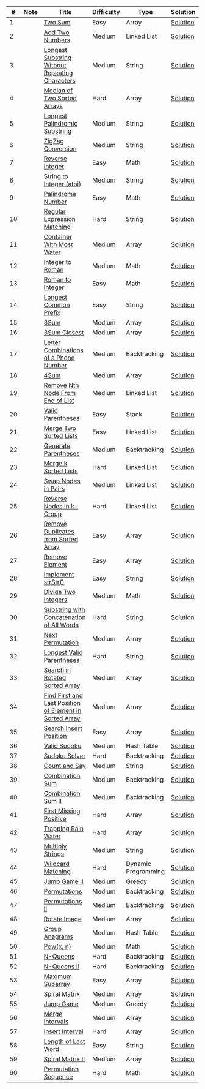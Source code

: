 | #   | Note    | Title                                                        | Difficulty | Type             | Solution                                                   |
|-----|---------|---------------------------------------------------------------|------------|------------------|------------------------------------------------------------|
| 1   |         | [Two Sum](https://leetcode.com/problems/two-sum)              | Easy       | Array            | [Solution]()                                                |
| 2   |         | [Add Two Numbers](https://leetcode.com/problems/add-two-numbers) | Medium     | Linked List      | [Solution]()                                                |
| 3   |         | [Longest Substring Without Repeating Characters](https://leetcode.com/problems/longest-substring-without-repeating-characters) | Medium     | String           | [Solution]()   |
| 4   |         | [Median of Two Sorted Arrays](https://leetcode.com/problems/median-of-two-sorted-arrays) | Hard       | Array            | [Solution]()                                         |
| 5   |         | [Longest Palindromic Substring](https://leetcode.com/problems/longest-palindromic-substring) | Medium     | String           | [Solution]()                                     |
| 6   |         | [ZigZag Conversion](https://leetcode.com/problems/zigzag-conversion) | Medium     | String           | [Solution]()                                                |
| 7   |         | [Reverse Integer](https://leetcode.com/problems/reverse-integer) | Easy       | Math             | [Solution]()                                                |
| 8   |         | [String to Integer (atoi)](https://leetcode.com/problems/string-to-integer-atoi) | Medium     | String           | [Solution]()                                                |
| 9   |         | [Palindrome Number](https://leetcode.com/problems/palindrome-number) | Easy       | Math             | [Solution]()                                                |
| 10  |         | [Regular Expression Matching](https://leetcode.com/problems/regular-expression-matching) | Hard       | String           | [Solution]()                                                |
| 11  |         | [Container With Most Water](https://leetcode.com/problems/container-with-most-water) | Medium     | Array            | [Solution]()                                                |
| 12  |         | [Integer to Roman](https://leetcode.com/problems/integer-to-roman) | Medium     | Math             | [Solution]()                                                |
| 13  |         | [Roman to Integer](https://leetcode.com/problems/roman-to-integer) | Easy       | Math             | [Solution]()                                                |
| 14  |         | [Longest Common Prefix](https://leetcode.com/problems/longest-common-prefix) | Easy       | String           | [Solution]()                                                |
| 15  |         | [3Sum](https://leetcode.com/problems/3sum)                    | Medium     | Array            | [Solution]()                                                |
| 16  |         | [3Sum Closest](https://leetcode.com/problems/3sum-closest)    | Medium     | Array            | [Solution]()                                                |
| 17  |         | [Letter Combinations of a Phone Number](https://leetcode.com/problems/letter-combinations-of-a-phone-number) | Medium     | Backtracking     | [Solution]()                                                |
| 18  |         | [4Sum](https://leetcode.com/problems/4sum)                    | Medium     | Array            | [Solution]()                                                |
| 19  |         | [Remove Nth Node From End of List](https://leetcode.com/problems/remove-nth-node-from-end-of-list) | Medium     | Linked List      | [Solution]()                                                |
| 20  |         | [Valid Parentheses](https://leetcode.com/problems/valid-parentheses) | Easy       | Stack            | [Solution]()                                                |
| 21  |         | [Merge Two Sorted Lists](https://leetcode.com/problems/merge-two-sorted-lists) | Easy       | Linked List      | [Solution]()                                                |
| 22  |         | [Generate Parentheses](https://leetcode.com/problems/generate-parentheses) | Medium     | Backtracking     | [Solution]()                                                |
| 23  |         | [Merge k Sorted Lists](https://leetcode.com/problems/merge-k-sorted-lists) | Hard       | Linked List      | [Solution]()                                                |
| 24  |         | [Swap Nodes in Pairs](https://leetcode.com/problems/swap-nodes-in-pairs) | Medium     | Linked List      | [Solution]()                                                |
| 25  |         | [Reverse Nodes in k-Group](https://leetcode.com/problems/reverse-nodes-in-k-group) | Hard       | Linked List      | [Solution]()                                                |
| 26  |         | [Remove Duplicates from Sorted Array](https://leetcode.com/problems/remove-duplicates-from-sorted-array) | Easy       | Array            | [Solution]()                                                |
| 27  |         | [Remove Element](https://leetcode.com/problems/remove-element) | Easy       | Array            | [Solution]()                                                |
| 28  |         | [Implement strStr()](https://leetcode.com/problems/implement-strstr) | Easy       | String           | [Solution]()                                                |
| 29  |         | [Divide Two Integers](https://leetcode.com/problems/divide-two-integers) | Medium     | Math             | [Solution]()                                                |
| 30  |         | [Substring with Concatenation of All Words](https://leetcode.com/problems/substring-with-concatenation-of-all-words) | Hard       | String           | [Solution]()                                                |
| 31  |         | [Next Permutation](https://leetcode.com/problems/next-permutation) | Medium     | Array            | [Solution]()                                                |
| 32  |         | [Longest Valid Parentheses](https://leetcode.com/problems/longest-valid-parentheses) | Hard       | String           | [Solution]()                                                |
| 33  |         | [Search in Rotated Sorted Array](https://leetcode.com/problems/search-in-rotated-sorted-array) | Medium     | Array            | [Solution]()                                                |
| 34  |         | [Find First and Last Position of Element in Sorted Array](https://leetcode.com/problems/find-first-and-last-position-of-element-in-sorted-array) | Medium     | Array        | [Solution]()                                                |
| 35  |         | [Search Insert Position](https://leetcode.com/problems/search-insert-position) | Easy       | Array            | [Solution]()                                                |
| 36  |         | [Valid Sudoku](https://leetcode.com/problems/valid-sudoku)    | Medium     | Hash Table       | [Solution]()                                                |
| 37  |         | [Sudoku Solver](https://leetcode.com/problems/sudoku-solver)  | Hard       | Backtracking     | [Solution]()                                                |
| 38  |         | [Count and Say](https://leetcode.com/problems/count-and-say)  | Medium     | String           | [Solution]()                                                |
| 39  |         | [Combination Sum](https://leetcode.com/problems/combination-sum) | Medium     | Backtracking     | [Solution]()                                                |
| 40  |         | [Combination Sum II](https://leetcode.com/problems/combination-sum-ii) | Medium     | Backtracking     | [Solution]()                                                |
| 41  |         | [First Missing Positive](https://leetcode.com/problems/first-missing-positive) | Hard       | Array            | [Solution]()                                                |
| 42  |         | [Trapping Rain Water](https://leetcode.com/problems/trapping-rain-water) | Hard       | Array            | [Solution]()                                                |
| 43  |         | [Multiply Strings](https://leetcode.com/problems/multiply-strings) | Medium     | String           | [Solution]()                                                |
| 44  |         | [Wildcard Matching](https://leetcode.com/problems/wildcard-matching) | Hard       | Dynamic Programming | [Solution]()                                                |
| 45  |         | [Jump Game II](https://leetcode.com/problems/jump-game-ii)    | Medium     | Greedy           | [Solution]()                                                |
| 46  |         | [Permutations](https://leetcode.com/problems/permutations)    | Medium     | Backtracking     | [Solution]()                                                |
| 47  |         | [Permutations II](https://leetcode.com/problems/permutations-ii) | Medium     | Backtracking     | [Solution]()                                                |
| 48  |         | [Rotate Image](https://leetcode.com/problems/rotate-image)    | Medium     | Array            | [Solution]()                                                |
| 49  |         | [Group Anagrams](https://leetcode.com/problems/group-anagrams) | Medium     | Hash Table       | [Solution]()                                                |
| 50  |         | [Pow(x, n)](https://leetcode.com/problems/powx-n)             | Medium     | Math             | [Solution]()                                                |
| 51  |         | [N-Queens](https://leetcode.com/problems/n-queens)            | Hard       | Backtracking     | [Solution]()                                                |
| 52  |         | [N-Queens II](https://leetcode.com/problems/n-queens-ii)      | Hard       | Backtracking     | [Solution]()                                                |
| 53  |         | [Maximum Subarray](https://leetcode.com/problems/maximum-subarray) | Easy       | Array            | [Solution]()                                                |
| 54  |         | [Spiral Matrix](https://leetcode.com/problems/spiral-matrix)  | Medium     | Array            | [Solution]()                                                |
| 55  |         | [Jump Game](https://leetcode.com/problems/jump-game)          | Medium     | Greedy           | [Solution]()                                                |
| 56  |         | [Merge Intervals](https://leetcode.com/problems/merge-intervals) | Medium     | Array            | [Solution]()                                                |
| 57  |         | [Insert Interval](https://leetcode.com/problems/insert-interval) | Hard       | Array            | [Solution]()                                                |
| 58  |         | [Length of Last Word](https://leetcode.com/problems/length-of-last-word) | Easy       | String           | [Solution]()                                                |
| 59  |         | [Spiral Matrix II](https://leetcode.com/problems/spiral-matrix-ii) | Medium     | Array            | [Solution]()                                                |
| 60  |         | [Permutation Sequence](https://leetcode.com/problems/permutation-sequence) | Hard       | Math             | [Solution]()           
